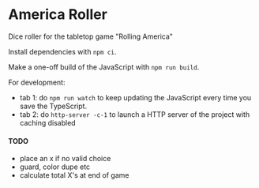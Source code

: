 # America Roller

Dice roller for the tabletop game "Rolling America"

Install dependencies with `npm ci`.

Make a one-off build of the JavaScript with `npm run build`.

For development:
* tab 1: do `npm run watch` to keep updating the JavaScript every time you save the TypeScript.
* tab 2: do `http-server -c-1` to launch a HTTP server of the project with caching disabled

#### TODO
* place an x if no valid choice
* guard, color dupe etc
* calculate total X's at end of game